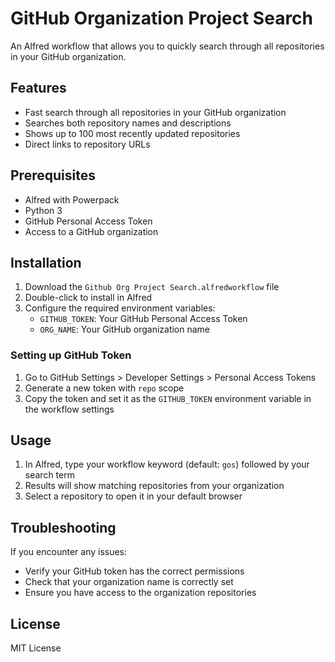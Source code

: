 # GitHub Organization Project Search

An Alfred workflow that allows you to quickly search through all repositories in your GitHub organization.

## Features

- Fast search through all repositories in your GitHub organization
- Searches both repository names and descriptions
- Shows up to 100 most recently updated repositories
- Direct links to repository URLs

## Prerequisites

- Alfred with Powerpack
- Python 3
- GitHub Personal Access Token
- Access to a GitHub organization

## Installation

1. Download the `Github Org Project Search.alfredworkflow` file
2. Double-click to install in Alfred
3. Configure the required environment variables:
   - `GITHUB_TOKEN`: Your GitHub Personal Access Token
   - `ORG_NAME`: Your GitHub organization name

### Setting up GitHub Token

1. Go to GitHub Settings > Developer Settings > Personal Access Tokens
2. Generate a new token with `repo` scope
3. Copy the token and set it as the `GITHUB_TOKEN` environment variable in the workflow settings

## Usage

1. In Alfred, type your workflow keyword (default: `gos`) followed by your search term
2. Results will show matching repositories from your organization
3. Select a repository to open it in your default browser

## Troubleshooting

If you encounter any issues:
- Verify your GitHub token has the correct permissions
- Check that your organization name is correctly set
- Ensure you have access to the organization repositories

## License

MIT License
